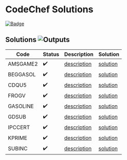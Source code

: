 # CodeChef Solutions

[![Badge](https://cp-logo.vercel.app/codechef/matjazmav)](https://www.codechef.com/users/matjazmav)

## Solutions ![Outputs](https://github.com/matjazmav/codechef/workflows/Outputs/badge.svg)
| Code | Status | Description | Solution |
| ---- | ------ | ----------- | -------- |
| AMSGAME2 | ✔️ | [description](https://www.codechef.com/problems/AMSGAME2)  | [solution](src/main/java/AMSGAME2) |
| BEGGASOL | ✔️ | [description](https://www.codechef.com/problems/BEGGASOL)  | [solution](src/main/java/BEGGASOL) |
| CDQU5 | ✔️ | [description](https://www.codechef.com/problems/CDQU5)  | [solution](src/main/java/CDQU5) |
| FROGV | ✔️ | [description](https://www.codechef.com/problems/FROGV)  | [solution](src/main/java/FROGV) |
| GASOLINE | ✔️ | [description](https://www.codechef.com/problems/GASOLINE)  | [solution](src/main/java/GASOLINE) |
| GDSUB | ✔️ | [description](https://www.codechef.com/problems/GDSUB)  | [solution](src/main/java/GDSUB) |
| IPCCERT | ✔️ | [description](https://www.codechef.com/problems/IPCCERT)  | [solution](src/main/java/IPCCERT) |
| KPRIME | ✔️ | [description](https://www.codechef.com/problems/KPRIME)  | [solution](src/main/java/KPRIME) |
| SUBINC | ✔️ | [description](https://www.codechef.com/problems/SUBINC)  | [solution](src/main/java/SUBINC) |
